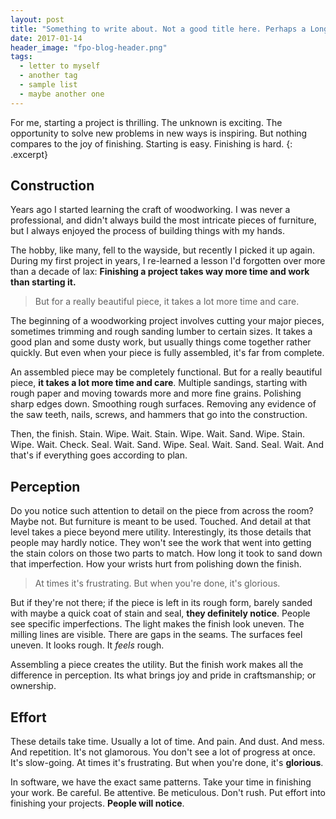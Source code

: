 ```yaml
---
layout: post
title: "Something to write about. Not a good title here. Perhaps a Longer title that wraps."
date: 2017-01-14
header_image: "fpo-blog-header.png"
tags:
  - letter to myself
  - another tag
  - sample list
  - maybe another one
---
```

For me, starting a project is thrilling. The unknown is exciting. The opportunity to solve new problems in new ways is inspiring. But nothing compares to the joy of finishing. Starting is easy. Finishing is hard.
{: .excerpt}

## Construction
Years ago I started learning the craft of woodworking. I was never a professional, and didn't always build the most intricate pieces of furniture, but I always enjoyed the process of building things with my hands.

The hobby, like many, fell to the wayside, but recently I picked it up again. During my first project in years, I re-learned a lesson I'd forgotten over more than a decade of lax: **Finishing a project takes way more time and work than starting it.**

<blockquote class="pullquote qr">
But for a really beautiful piece, it takes a lot more time and care.
</blockquote>

The beginning of a woodworking project involves cutting your major pieces, sometimes trimming and rough sanding lumber to certain sizes. It takes a good plan and some dusty work, but usually things come together rather quickly. But even when your piece is fully assembled, it's far from complete.

An assembled piece may be completely functional. But for a really beautiful piece, **it takes a lot more time and care**. Multiple sandings, starting with rough paper and moving towards more and more fine grains. Polishing sharp edges down. Smoothing rough surfaces. Removing any evidence of the saw teeth, nails, screws, and hammers that go into the construction.

Then, the finish. Stain. Wipe. Wait. Stain. Wipe. Wait. Sand. Wipe. Stain. Wipe. Wait. Check. Seal. Wait. Sand. Wipe. Seal. Wait. Sand. Seal. Wait. And that's if everything goes according to plan.

## Perception

Do you notice such attention to detail on the piece from across the room? Maybe not. But furniture is meant to be used. Touched. And detail at that level takes a piece beyond mere utility. Interestingly, its those details that people may hardly notice.  They won't see the work that went into getting the stain colors on those two parts to match. How long it took to sand down that imperfection. How your wrists hurt from polishing down the finish.

<blockquote class="pullquote ql">
At times it's frustrating. But when you're done, it's glorious.
</blockquote>

But if they're not there; if the piece is left in its rough form, barely sanded with maybe a quick coat of stain and seal, **they definitely notice**. People see specific imperfections. The light makes the finish look uneven. The milling lines are visible. There are gaps in the seams. The surfaces feel uneven. It looks rough. It *feels* rough.

Assembling a piece creates the utility. But the finish work makes all the difference in perception. Its what brings joy and pride in craftsmanship; or ownership.

## Effort

These details take time. Usually a lot of time. And pain. And dust. And mess. And repetition. It's not glamorous. You don't see a lot of progress at once. It's slow-going. At times it's frustrating. But when you're done, it's **glorious**.

In software, we have the exact same patterns. Take your time in finishing your work. Be careful. Be attentive. Be meticulous. Don't rush. Put effort into finishing your projects. **People will notice**.
